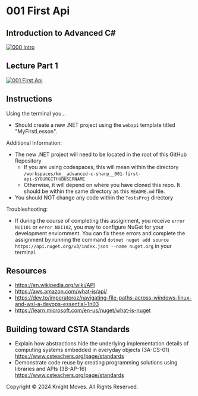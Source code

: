 # 001 First Api

## Introduction to Advanced C#
[![000 Intro](https://img.youtube.com/vi/BcW1ok5h7ng/0.jpg)](https://www.youtube.com/watch?v=BcW1ok5h7ng)

## Lecture Part 1
[![001 First Api](https://img.youtube.com/vi/0CRZihwC5xk/0.jpg)](https://youtu.be/0CRZihwC5xk)


## Instructions
Using the terminal you...
- Should create a new .NET project using the `webapi` template titled "MyFirstLesson".

Additional Information:
- The new .NET project will need to be located in the root of this GitHub Repository
    - If you are using codespaces, this will mean within the directory `/workspaces/km__advanced-c-sharp__001-first-api-$YOURGITHUBUSERNAME`
    - Otherwise, it will depend on where you have cloned this repo. It should be within the same directory as this `README.md` file.
- You should NOT change any code within the `TestsProj` directory

Troubleshooting:
- If during the course of completing this assignment, you receive `error NU1101` or `error NU1102`, you may to configure NuGet for your development enviornment. You can fix these errors and complete the assignment by running the command `dotnet nuget add source https://api.nuget.org/v3/index.json --name nuget.org` in your terminal.

## Resources
- https://en.wikipedia.org/wiki/API
- https://aws.amazon.com/what-is/api/
- https://dev.to/imperatoroz/navigating-file-paths-across-windows-linux-and-wsl-a-devops-essential-1n03
- https://learn.microsoft.com/en-us/nuget/what-is-nuget

## Building toward CSTA Standards
 - Explain how abstractions hide the underlying implementation details of computing systems embedded in everyday objects (3A-CS-01) https://www.csteachers.org/page/standards
 - Demonstrate code reuse by creating programming solutions using libraries and APIs (3B-AP-16) https://www.csteachers.org/page/standards

Copyright &copy; 2024 Knight Moves. All Rights Reserved.
